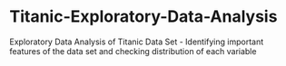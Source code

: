 # Titanic-Exploratory-Data-Analysis
Exploratory Data Analysis of Titanic Data Set - Identifying important features of the data set and checking distribution of each variable

